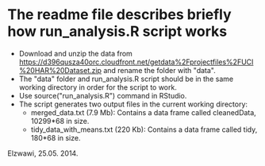 # The readme file describes briefly how run_analysis.R script works 

* Download and unzip the data from https://d396qusza40orc.cloudfront.net/getdata%2Fprojectfiles%2FUCI%20HAR%20Dataset.zip and rename the folder with "data".
* The "data" folder and run_analysis.R script should be in the same working directory in order for the script to work.
* Use source("run_analysis.R") command in RStudio. 
* The script generates two output files in the current working directory:
  - merged_data.txt (7.9 Mb): Contains a data frame called cleanedData, 10299*68 in size.
  - tidy_data_with_means.txt (220 Kb): Contains a data frame called tidy, 180*68 in size.

Elzwawi, 25.05. 2014.
